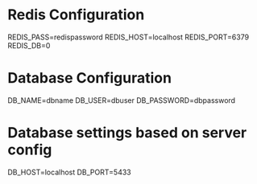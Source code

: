 # Redis Configuration
REDIS_PASS=redispassword
REDIS_HOST=localhost
REDIS_PORT=6379
REDIS_DB=0

# Database Configuration
DB_NAME=dbname
DB_USER=dbuser
DB_PASSWORD=dbpassword

# Database settings based on server config
DB_HOST=localhost
DB_PORT=5433